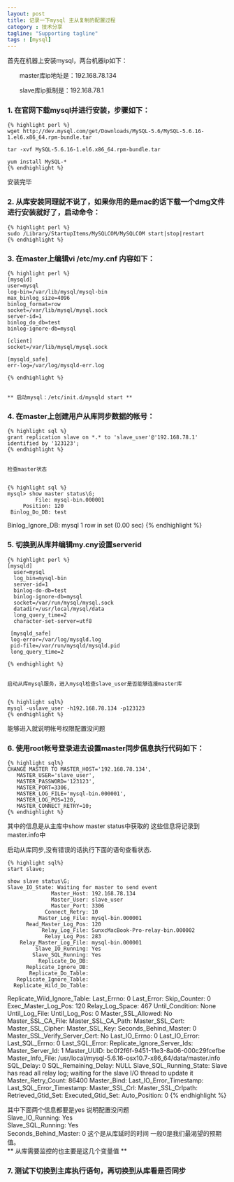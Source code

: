 ```yaml
---
layout: post
title: 记录一下mysql 主从复制的配置过程  
category : 技术分享
tagline: "Supporting tagline"
tags : [mysql]
---
```



首先在机器上安装mysql，两台机器ip如下：
    
　　master库ip地址是：192.168.78.134

　　slave库ip抵制是：192.168.78.1
　　
　　
   
### 1. 在官网下载mysql并进行安装，步骤如下：     
    
    {% highlight perl %}
    wget http://dev.mysql.com/get/Downloads/MySQL-5.6/MySQL-5.6.16-1.el6.x86_64.rpm-bundle.tar
    
    tar -xvf MySQL-5.6.16-1.el6.x86_64.rpm-bundle.tar
    
    yum install MySQL-*
    {% endhighlight %}   


   安装完毕  
   
<!--break-->
    
###  2. 从库安装同理就不说了，如果你用的是mac的话下载一个dmg文件进行安装就好了，启动命令：  

    
    {% highlight perl %}
    sudo /Library/StartupItems/MySQLCOM/MySQLCOM start|stop|restart
    {% endhighlight %}  
    
    
    
### 3. 在master上编辑vi /etc/my.cnf 内容如下：  

    {% highlight perl %}
    [mysqld]
    user=mysql
    log-bin=/var/lib/mysql/mysql-bin
    max_binlog_size=4096
    binlog_format=row
    socket=/var/lib/mysql/mysql.sock
    server-id=1
    binlog_do_db=test
    binlog-ignore-db=mysql
    
    [client]
    socket=/var/lib/mysql/mysql.sock

    [mysqld_safe]
    err-log=/var/log/mysqld-err.log
    
    {% endhighlight %}
    
    
    ** 启动mysql：/etc/init.d/mysqld start **
 
    
### 4. 在master上创建用户从库同步数据的帐号：  

    {% highlight sql %}  
    grant replication slave on *.* to 'slave_user'@'192.168.78.1' identified by '123123';
    {% endhighlight %}  
    
    
    检查master状态
     
    
    {% highlight sql %}  
    mysql> show master status\G;
             File: mysql-bin.000001
         Position: 120
     Binlog_Do_DB: test
 Binlog_Ignore_DB: mysql
1 row in set (0.00 sec)
    {% endhighlight %}  
    
    
 
### 5. 切换到从库并编辑my.cny设置serverid  
    
    {% highlight perl %}  
    [mysqld]  
      user=mysql  
      log_bin=mysql-bin  
      server-id=1  
      binlog-do-db=test  
      binlog-ignore-db=mysql  
      socket=/var/run/mysql/mysql.sock  
      datadir=/usr/local/mysql/data  
      long_query_time=2  
      character-set-server=utf8  
     
     [mysqld_safe]  
     log-error=/var/log/mysqld.log  
     pid-file=/var/run/mysqld/mysqld.pid  
     long_query_time=2
     
    {% endhighlight %}  
    
    
    启动从库mysql服务，进入mysql检查slave_user是否能够连接master库
    
    
    {% highlight sql%}   
    mysql -uslave_user -h192.168.78.134 -p123123 
    {% endhighlight %}  
    
    
   能够进入就说明帐号权限配置没问题



### 6. 使用root帐号登录进去设置master同步信息执行代码如下：  

    {% highlight sql%}   
    CHANGE MASTER TO MASTER_HOST='192.168.78.134',
       MASTER_USER='slave_user',
       MASTER_PASSWORD='123123',
       MASTER_PORT=3306,
       MASTER_LOG_FILE='mysql-bin.000001',
       MASTER_LOG_POS=120,
       MASTER_CONNECT_RETRY=10;
    {% endhighlight %} 
    
    
 其中的信息是从主库中show master status中获取的
 这些信息将记录到master.info中
    
    
 启动从库同步,没有错误的话执行下面的语句查看状态.
    
    {% highlight sql%} 
    start slave;
    
    show slave status\G;  
    Slave_IO_State: Waiting for master to send event
                  Master_Host: 192.168.78.134
                  Master_User: slave_user
                  Master_Port: 3306
                Connect_Retry: 10
              Master_Log_File: mysql-bin.000001
          Read_Master_Log_Pos: 120
               Relay_Log_File: SunxcMacBook-Pro-relay-bin.000002
                Relay_Log_Pos: 283
        Relay_Master_Log_File: mysql-bin.000001
             Slave_IO_Running: Yes
            Slave_SQL_Running: Yes
              Replicate_Do_DB:
          Replicate_Ignore_DB:
           Replicate_Do_Table:
       Replicate_Ignore_Table:
      Replicate_Wild_Do_Table:
  Replicate_Wild_Ignore_Table:
                   Last_Errno: 0
                   Last_Error:
                 Skip_Counter: 0
          Exec_Master_Log_Pos: 120
              Relay_Log_Space: 467
              Until_Condition: None
               Until_Log_File:
                Until_Log_Pos: 0
           Master_SSL_Allowed: No
           Master_SSL_CA_File:
           Master_SSL_CA_Path:
              Master_SSL_Cert:
            Master_SSL_Cipher:
               Master_SSL_Key:
        Seconds_Behind_Master: 0
Master_SSL_Verify_Server_Cert: No
                Last_IO_Errno: 0
                Last_IO_Error:
               Last_SQL_Errno: 0
               Last_SQL_Error:
  Replicate_Ignore_Server_Ids:
             Master_Server_Id: 1
                  Master_UUID: bc0f2f6f-9451-11e3-8a06-000c29fcefbe
             Master_Info_File: /usr/local/mysql-5.6.16-osx10.7-x86_64/data/master.info
                    SQL_Delay: 0
          SQL_Remaining_Delay: NULL
      Slave_SQL_Running_State: Slave has read all relay log; waiting for the slave I/O thread to update it
           Master_Retry_Count: 86400
                  Master_Bind:
      Last_IO_Error_Timestamp:
     Last_SQL_Error_Timestamp:
               Master_SSL_Crl:
           Master_SSL_Crlpath:
           Retrieved_Gtid_Set:
            Executed_Gtid_Set:
                Auto_Position: 0
    {% endhighlight %} 
    
    
    
 其中下面两个信息都要是yes 说明配置没问题  
     Slave_IO_Running: Yes  
     Slave_SQL_Running: Yes  
     Seconds_Behind_Master: 0  这个是从库延时的时间 一般0是我们最渴望的预期值。  
     ** 从库需要监控的也主要是这几个变量值 **  
     

   
### 7. 测试下切换到主库执行语句，再切换到从库看是否同步

     
     
    
    
    
    
